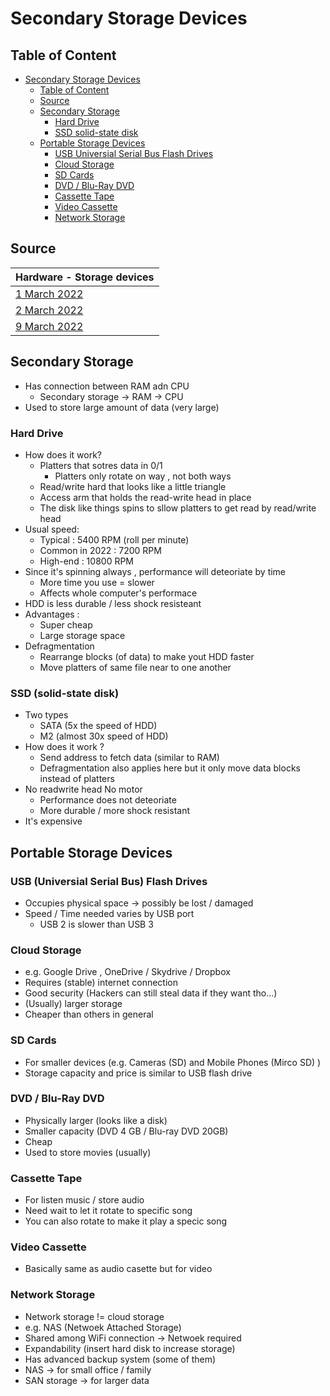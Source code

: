 # Secondary Storage Devices #

## Table of Content ##
<!-- TOC -->

- [Secondary Storage Devices](#secondary-storage-devices)
    - [Table of Content](#table-of-content)
    - [Source](#source)
    - [Secondary Storage](#secondary-storage)
        - [Hard Drive](#hard-drive)
        - [SSD solid-state disk](#ssd-solid-state-disk)
    - [Portable Storage Devices](#portable-storage-devices)
        - [USB Universial Serial Bus Flash Drives](#usb-universial-serial-bus-flash-drives)
        - [Cloud Storage](#cloud-storage)
        - [SD Cards](#sd-cards)
        - [DVD / Blu-Ray DVD](#dvd--blu-ray-dvd)
        - [Cassette Tape](#cassette-tape)
        - [Video Cassette](#video-cassette)
        - [Network Storage](#network-storage)

<!-- /TOC -->

## Source ##
| Hardware - Storage devices |
| :------------------- | 
| [1 March 2022](/notes/2022/01Mar.md)|
| [2 March 2022](/notes/2022/02Mar.md)|
| [9 March 2022](/notes/2022/09Mar.md)|

## Secondary Storage ##
- Has connection between RAM adn CPU 
    - Secondary storage -> RAM -> CPU 
- Used to store large amount of data (very large)

### Hard Drive ###
- How does it work? 
    - Platters that sotres data in 0/1 
        - Platters only rotate on way , not both ways
    - Read/write hard that looks like a little triangle 
    - Access arm that holds the read-write head in place 
    - The disk like things spins to sllow platters to get read by read/write head
- Usual speed:
    - Typical : 5400 RPM (roll per minute)
    - Common in 2022 : 7200 RPM
    - High-end : 10800 RPM
- Since it's spinning always , performance will deteoriate by time 
    - More time you use = slower 
    - Affects whole computer's performace 
- HDD is less durable / less shock resisteant 
- Advantages :
    - Super cheap 
    - Large storage space
- Defragmentation 
    - Rearrange blocks (of data) to make yout HDD faster 
    - Move platters of same file near to one another 

### SSD (solid-state disk) ###
- Two types 
    - SATA (5x the speed of HDD)
    - M2 (almost 30x speed of HDD)
- How does it work ? 
    - Send address to fetch data (similar to RAM)
    - Defragmentation also applies here but it only move data blocks instead of platters 
- No readwrite head No motor 
    - Performance does not deteoriate
    - More durable / more shock resistant
- It's expensive

## Portable Storage Devices ##
### USB (Universial Serial Bus) Flash Drives ###
- Occupies physical space -> possibly be lost / damaged 
- Speed / Time needed varies by USB port 
    - USB 2 is slower than USB 3

### Cloud Storage ###
- e.g. Google Drive , OneDrive / Skydrive / Dropbox
- Requires (stable) internet connection 
- Good security (Hackers can still steal data if they want tho...)
- (Usually) larger storage
- Cheaper than others in general 

### SD Cards ###
- For smaller devices (e.g. Cameras (SD) and Mobile Phones (Mirco SD) )
- Storage capacity and price is similar to USB flash drive 

### DVD / Blu-Ray DVD ###
- Physically larger (looks like a disk)
- Smaller capacity (DVD 4 GB / Blu-ray DVD 20GB)
- Cheap 
- Used to store movies (usually)

### Cassette Tape ###
- For listen music / store audio 
- Need wait to let it rotate to specific song 
- You can also rotate to make it play a specic song 

### Video Cassette ###
- Basically same as audio casette but for video 

### Network Storage ##
- Network storage != cloud storage 
- e.g. NAS (Netwoek Attached Storage)
- Shared among WiFi connection -> Netwoek required
- Expandability (insert hard disk to increase storage)
- Has advanced backup system (some of them)
- NAS -> for small office / family 
- SAN storage -> for larger data 